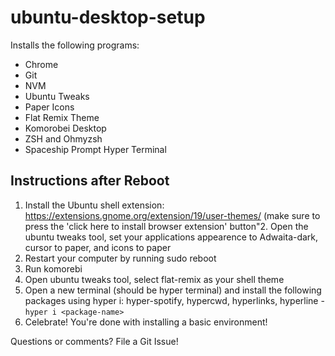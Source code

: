 # ubuntu-desktop-setup

Installs the following programs:
- Chrome
- Git
- NVM
- Ubuntu Tweaks
- Paper Icons
- Flat Remix Theme
- Komorobei Desktop
- ZSH and Ohmyzsh
- Spaceship Prompt
Hyper Terminal

## Instructions after Reboot
1. Install the Ubuntu shell extension: https://extensions.gnome.org/extension/19/user-themes/ (make sure to press the 'click here to install browser extension' button"2. Open the ubuntu tweaks tool, set your applications appearence to Adwaita-dark, cursor to paper, and icons to paper
3. Restart your computer by running sudo reboot
4. Run komorebi
5. Open ubuntu tweaks tool, select flat-remix as your shell theme
6. Open a new terminal (should be hyper terminal) and install the following packages using hyper i: hyper-spotify, hypercwd, hyperlinks, hyperline - `hyper i <package-name>`
6. Celebrate! You're done with installing a basic environment!

Questions or comments? File a Git Issue!
